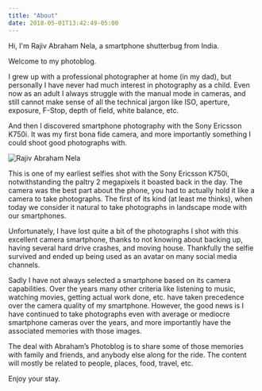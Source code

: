 ```yaml
---
title: "About"
date: 2018-05-01T13:42:49-05:00
---
```


Hi, I'm Rajiv Abraham Nela, a smartphone shutterbug from India.

Welcome to my photoblog.

I grew up with a professional photographer at home (in my dad), but personally I have never had much interest in photography as a child. Even now as an adult I always struggle with the manual mode in cameras, and still cannot make sense of all the technical jargon like ISO, aperture, exposure, F-Stop, depth of field, white balance, etc.

And then I discovered smartphone photography with the Sony Ericsson K750i. It was my first bona fide camera, and more importantly something I could shoot good photographs with.

![Rajiv Abraham Nela](/images/SEK750i.jpg "Rajiv Abraham Nela")

This is one of my earliest selfies shot with the Sony Ericsson K750i, notwithstanding the paltry 2 megapixels it boasted back in the day. The camera was the best part about the phone, you had to actually hold it like a camera to take photographs. The first of its kind (at least me thinks), when today we consider it natural to take photographs in landscape mode with our smartphones.

Unfortunately, I have lost quite a bit of the photographs I shot with this excellent camera smartphone, thanks to not knowing about backing up, having several hard drive crashes, and moving house. Thankfully the selfie survived and ended up being used as an avatar on many social media channels.

Sadly I have not always selected a smartphone based on its camera capabilities. Over the years many other criteria like listening to music, watching movies, getting actual work done, etc. have taken precedence over the camera quality of my smartphone. However, the good news is I have continued to take photographs even with average or mediocre smartphone cameras over the years, and more importantly have the associated memories with those images.

The deal with Abraham’s Photoblog is to share some of those memories with family and friends, and anybody else along for the ride. The content will mostly be related to people, places, food, travel, etc.

Enjoy your stay.